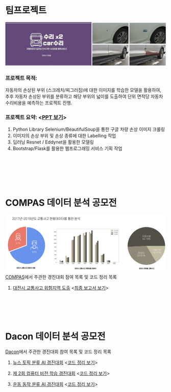 
# 팀프로젝트


![Colors](팀프로젝트_카수리/카수리.jpg)
### 프로젝트 목적: 
자동차의 손상된 부위 (스크레치/찌그러짐)에 대한 이미지를 학습한 모델을 활용하여, 추후 자동차 손상된 부위를 분류하고 해당 부위의 넓이를 도출하여 단위 면적당 자동차 수리비용을 예측하는 프로젝트 진행. 

### 프로젝트 요약: <[PPT 보기](https://github.com/Hanbi-Kim/Data-Analysis-Projects/blob/main/%ED%8C%80%ED%94%84%EB%A1%9C%EC%A0%9D%ED%8A%B8_%EC%B9%B4%EC%88%98%EB%A6%AC/%EC%88%98%EB%A6%AC%EC%88%98%EB%A6%AC%EC%B9%B4%EC%88%98%EB%A6%AC.pdf)>
1. Python Library Selenium/BeautifulSoup을 통한 구글 차량 손상 이미지 크롤링
2. 이미지의 손상 부위 및 손상 종류에 대한 Labelling 작업
3. 딥러닝 Resnet / Eddynet을 활용한 모델링 
4. Bootstrap/Flask를 활용한 웹프로그래밍 서비스 기획 작업 



<br/><br/><br/><br/><br/>
# COMPAS 데이터 분석 공모전

![Colors](COMPAS/대전시.jpg)
[COMPAS](https://compas.lh.or.kr/)에서 주관한 경진대회 참여 목록 및 코드 정리 목록
1. [대전시 교통사고 위험지역 도출](https://compas.lh.or.kr/subj/past/info?subjNo=SBJ_2102_003)
<[최종 보고서 보기](https://github.com/Hanbi-Kim/Data-Analysis-Projects/blob/main/COMPAS/%EB%8C%80%EC%A0%84%EC%8B%9C%EA%B5%90%ED%86%B5%EC%82%AC%EA%B3%A0%EC%98%88%EC%B8%A1/%EB%8C%80%EC%A0%84%EC%8B%9C%20%EA%B5%90%ED%86%B5%EC%82%AC%EA%B3%A0%20%EC%9C%84%ED%97%98%EC%A7%80%EC%97%AD%20%EB%8F%84%EC%B6%9C%20%EC%B5%9C%EC%A2%85%EB%B3%B4%EA%B3%A0%EC%84%9C_%EC%99%84%EB%A3%8C(PDF).pdf)>

<br/><br/><br/><br/>


# Dacon 데이터 분석 공모전
[Dacon](https://dacon.io/)에서 주관한 경진대회 참여 목록 및 코드 정리 목록

1. [뉴스 토픽 분류 AI 경진대회](https://dacon.io/competitions/official/235747/overview/description)
<[코드 정리 보기](https://github.com/Hanbi-Kim/Data-Analysis-Projects/blob/main/Dacon/%EB%89%B4%EC%8A%A4%20%ED%86%A0%ED%94%BD%20%EB%B6%84%EB%A5%98%20AI/DL_LSTM.ipynb)>

2. [제 2회 컴퓨터 비전 학습 경진대회](https://dacon.io/competitions/official/235697/overview/description)
<[코드 정리 보기](https://github.com/Hanbi-Kim/Data-Analysis-Projects/blob/main/Dacon/%EC%BB%B4%ED%93%A8%ED%84%B0%20%EB%B9%84%EC%A0%84%20%ED%95%99%EC%8A%B5/Dacon_Computer_Vision_%EC%B5%9C%EC%A2%85%ED%8C%8C%EC%9D%BC.ipynb)>

3. [운동 동작 분류 AI 경진대회](https://dacon.io/competitions/official/235689/overview/description)
<[코드 정리 보기](https://github.com/Hanbi-Kim/Data-Analysis-Projects/blob/main/Dacon/%EC%9A%B4%EB%8F%99%20%EB%8F%99%EC%9E%91%20%EB%B6%84%EB%A5%98%20AI/MotionClassification.ipynb)>


<br/><br/><br/><br/>
